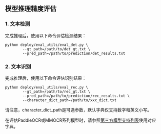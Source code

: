 ## 模型推理精度评估

### 1. 文本检测

完成推理后，使用以下命令评估检测结果：
```shell
python deploy/eval_utils/eval_det.py \
		--gt_path=/path/to/det_gt.txt \
		--pred_path=/path/to/prediction/det_results.txt
```

### 2. 文本识别

完成推理后，使用以下命令评估识别结果：

```shell
python deploy/eval_utils/eval_rec.py \
		--gt_path=/path/to/rec_gt.txt \
		--pred_path=/path/to/prediction/rec_results.txt \
		--character_dict_path=/path/to/xxx_dict.txt
```

请注意，character_dict_path是可选参数，默认字典仅支持数字和英文小写。

在评估PaddleOCR或MMOCR系列模型时，请参照[第三方模型支持列表](inference_thirdparty_quickstart.md)使用对应字典。
